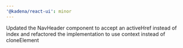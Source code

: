 ```yaml
---
'@kadena/react-ui': minor
---
```


Updated the NavHeader component to accept an activeHref instead of index and
refactored the implementation to use context instead of cloneElement
